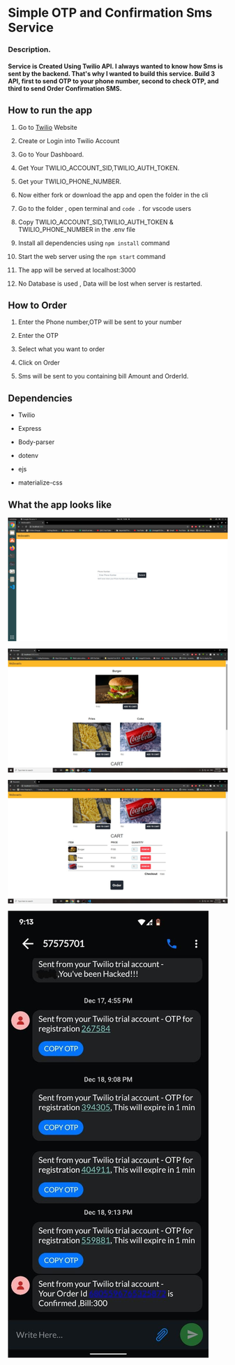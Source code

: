 # Simple OTP and Confirmation Sms Service

### Description.

#### Service is Created Using Twilio API. I always wanted to know how Sms is sent by the backend. That's why I wanted to build this service. Build 3 API, first to send OTP to your phone number, second to check OTP, and third to send Order Confirmation SMS.
      

## How to run the app

1.  Go to [Twilio](https://www.twilio.com/) Website

2.  Create or Login into Twilio Account

3.  Go to Your Dashboard.

4.  Get Your TWILIO_ACCOUNT_SID,TWILIO_AUTH_TOKEN.

5.  Get your TWILIO_PHONE_NUMBER.

6.  Now either fork or download the app and open the folder in the cli

7.  Go to the folder , open terminal and `code .` for vscode users

8.  Copy TWILIO_ACCOUNT_SID,TWILIO_AUTH_TOKEN & TWILIO_PHONE_NUMBER in the .env file

9.  Install all dependencies using `npm install` command

10. Start the web server using the `npm start` command

11. The app will be served at localhost:3000

12. No Database is used , Data will be lost when server is restarted.

## How to Order

1. Enter the Phone number,OTP will be sent to your number

2. Enter the OTP

3. Select what you want to order

4. Click on Order

5. Sms will be sent to you containing bill Amount and OrderId.

## Dependencies

- Twilio

- Express

- Body-parser

- dotenv

- ejs

- materialize-css

## What the app looks like

![alt text](https://github.com/Flux99/OTP-and-Confirmation-Sms-Using-Twilio/blob/master/Screenshot/Screenshot_1.png?raw=true)

![alt text](https://github.com/Flux99/OTP-and-Confirmation-Sms-Using-Twilio/blob/master/Screenshot/Screenshot_2.jpeg?raw=true)

![alt text](https://github.com/Flux99/OTP-and-Confirmation-Sms-Using-Twilio/blob/master/Screenshot/Screenshot_3.jpeg?raw=true)

![alt text](https://github.com/Flux99/OTP-and-Confirmation-Sms-Using-Twilio/blob/master/Screenshot/Screenshot_4.jpeg?raw=true)
